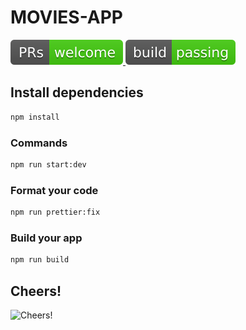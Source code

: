 <h1>MOVIES-APP</h1>

<p align="left">
  <a href="./CONTRIBUTING.md">
    <img src="medias/PRs-welcome-brightgreen.svg?style=flat"/>
  </a>
    <a href="#"><img src="medias/build-passing.svg"/></a>
</p>

## Install dependencies

```sh
npm install
```

### Commands

```sh
npm run start:dev
```

### Format your code

```sh
npm run prettier:fix
```

### Build your app

```sh
npm run build
```

## Cheers!

![Cheers!](https://github.githubassets.com/images/icons/emoji/unicode/1f37b.png "Cheers!")
